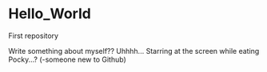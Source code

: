 # Hello_World
First repository

Write something about myself??
Uhhhh...
Starring at the screen while eating Pocky...?
(-someone new to Github)
